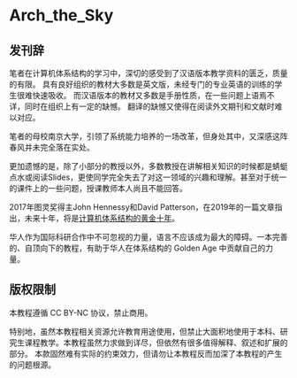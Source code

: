 # Arch_the_Sky

## 发刊辞
笔者在计算机体系结构的学习中，深切的感受到了汉语版本教学资料的匮乏，质量的有限。
具有良好组织的教材大多数是英文版，未经专门的专业英语的训练的学生很难快速吸收。
而汉语版本的教材又多数是手册性质，在一些问题上语焉不详，同时在组织上有一定的缺憾。
翻译的缺憾又使得在阅读外文期刊和文献时难以对应。

笔者的母校南京大学，引领了系统能力培养的一场改革，但身处其中，又深感这阵春风并未完全落在实处。

更加遗憾的是，除了小部分的教授以外，多数教授在讲解相关知识的时候都是蜻蜓点水或阅读Slides，更使同学完全失去了对这一领域的兴趣和理解。甚至对于统一的课件上的一些问题，授课教师本人尚且不能回答。

2017年图灵奖得主John Hennessy和David Patterson，在2019年的一篇文章指出，未来十年，将是[计算机体系结构的黄金十年](https://www.doc.ic.ac.uk/~wl/teachlocal/arch/papers/cacm19golden-age.pdf)。

华人作为国际科研合作中不可忽视的力量，语言不应该成为最大的障碍。一本完善的、自顶向下的教程，有助于华人在体系结构的 Golden Age 中贡献自己的力量。

## 版权限制
本教程遵循 CC BY-NC 协议，禁止商用。

特别地，虽然本教程相关资源允许教育用途使用，但禁止大面积地使用于本科、研究生课程教学。本教程虽然力求做到详尽，但依然有很多值得解释、叙述和扩展的部分。
本款固然难有实际的约束效力，但请勿让本教程反而加深了本教程的产生的问题根源。

